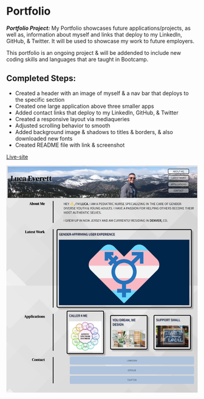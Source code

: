 # Portfolio


***Portfolio Project:*** My Portfolio showcases future applications/projects, as well as, information about myself and links that deploy to my LinkedIn, GitHub, & Twitter. It will be used to showcase my work to future employers.

This portfolio is an ongoing project & will be addended to include new coding skills and languages that are taught in Bootcamp.

## Completed Steps:

* Created a header with an image of myself & a nav bar that deploys to the specific section
* Created one large application above three smaller apps
* Added contact links that deploy to my LinkedIn, GitHub, & Twitter
* Created a responsive layout via mediaqueries
* Adjusted scrolling behavior to smooth
* Added background image & shadows to titles & borders, & also downloaded new fonts
* Created README file with link & screenshot

[Live-site](https://human-exp11.github.io/portfolio/)

![screenshot](./git-images/screenshotportfolio.png)